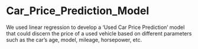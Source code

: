 # Car_Price_Prediction_Model
We used linear regression to develop a ‘Used Car Price Prediction’ model that could discern the price of a used vehicle based on different parameters such as the car’s age, model, mileage, horsepower, etc. 
